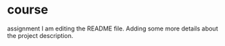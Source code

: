 # course
assignment
I am editing the README file. Adding some more details about the project description.

